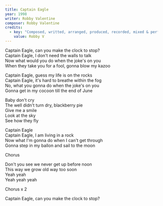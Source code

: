 ```yaml
---
title: Captain Eagle
year: 1998
writer: Robby Valentine
composer: Robby Valentine
credits:
  - key: "Composed, writted, arranged, produced, recorded, mixed & performed"
    value: Robby V
---
```


<p>Captain Eagle, can you make the clock to stop?<br />
Captain Eagle, I don't need the walls to talk<br />
Now what would you do when the joke's on you<br />
When they take you for a fool, gonna blow my kazoo</p>

<p>Captain Eagle, guess my life is on the rocks<br />
Captain Eagle, it's hard to breathe within the fog<br />
No, what you gonna do when the joke's on you<br />
Gonna get in my cocoon till the end of June</p>

<p>Baby don't cry<br />
The well didn't turn dry, blackberry pie<br />
Give me a smile<br />
Look at the sky<br />
See how they fly</p>

<p>Captain Eagle<br />
Captain Eagle, I am living in a rock<br />
Now what I'm gonna do when I can't get through<br />
Gonna step in my ballon and sail to the moon</p>

<p>Chorus</p>

<p>Don't you see we never get up before noon<br />
This way we grow old way too soon<br />
Yeah yeah<br />
Yeah yeah yeah</p>

<p>Chorus x 2</p>

<p>Captain Eagle, can you make the clock to stop?</p>
